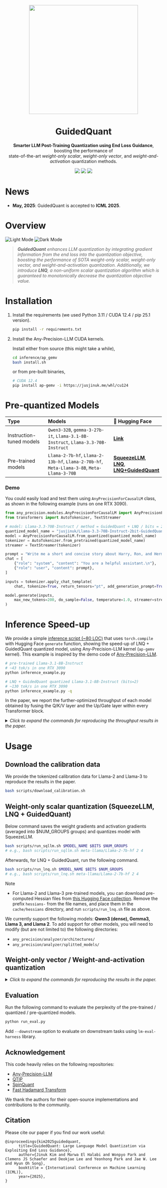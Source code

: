 <p align=center>
<div align=center>
<img src="assets/guidedquant-logo.png" width=350>
</div>
<h1 align="center">GuidedQuant</h1>
</p>
<p align="center"><b>Smarter LLM Post-Training Quantization using End Loss Guidance</b>, boosting the performance of <br> state-of-the-art <i>weight-only scalar</i>, <i>weight-only vector</i>, and <i>weight-and-activation</i> quantization methods.</p>
<p align="center">
<a href="https://arxiv.org/abs/2505.07004"><img src="https://img.shields.io/badge/arXiv-2505.07004-b31b1b.svg"></a>
<a href="./LICENSE"><img src="https://img.shields.io/badge/License-MIT-yellow"></a>
<a href="https://jusjinuk.me/blog/guidedquant/"><img src="https://img.shields.io/badge/Blog-GuidedQuant-blue"></a>
</p>

# News
- **May, 2025**: GuidedQuant is accepted to **ICML 2025**.

# Overview
![Light Mode](assets/objective-light.png#gh-light-mode-only)
![Dark Mode](assets/objective-dark.png#gh-dark-mode-only)

> *<b>GuidedQuant</b> enhances LLM quantization by integrating gradient information from the end loss into the quantization objective, boosting the performance of SOTA weight-only scalar, weight-only vector, and weight-and-activation quantization. Additionally, we introduce <b>LNQ</b>, a non-uniform scalar quantization algorithm which is guaranteed to monotonically decrease the quantization objective value.*

# Installation 

1. Install the requirements (we used Python 3.11 / CUDA 12.4 / pip 25.1 version).
      ```bash
      pip install -r requirements.txt
      ```
2. Install the Any-Precision-LLM CUDA kernels.

      Install either from source (this might take a while),
      ```bash
      cd inference/ap_gemv
      bash install.sh
      ```
      or from pre-built binaries,
      ```bash
      # CUDA 12.4
      pip install ap-gemv -i https://jusjinuk.me/whl/cu124
      ```



# Pre-quantized Models

| Type | Models | 🤗 Hugging Face |
|:---|:---|:---|
| Instruction-tuned models | `Qwen3-32B`, `gemma-3-27b-it`, `Llama-3.1-8B-Instruct`, `Llama-3.3-70B-Instruct` | **[Link](https://huggingface.co/collections/jusjinuk/instruction-tuned-models-guidedquant-68334269c44cd3eb21f7bd61)** |
|Pre-trained models | `Llama-2-7b-hf`, `Llama-2-13b-hf`, `Llama-2-70b-hf`, `Meta-Llama-3-8B`, `Meta-Llama-3-70B` | **[SqueezeLLM](https://huggingface.co/collections/jusjinuk/guidedquant-squeezellm-682ca2b6d71351d9bd94e94d)**, <br> **[LNQ](https://huggingface.co/collections/jusjinuk/guidedquant-lnq-682c879c799d0ba767b57216)**, <br> **[LNQ+GuidedQuant](https://huggingface.co/collections/jusjinuk/guidedquant-lnq-gquant-682c89b60907f4a88caf6fa3)** |

### Demo

You could easily load and test them using `AnyPrecisionForCausalLM` class, as shown in the following example (runs on one RTX 3090).

```python
from any_precision.modules.AnyPrecisionForCausalLM import AnyPrecisionForCausalLM
from transformers import AutoTokenizer, TextStreamer

# model: Llama-3.3-70B-Instruct / method = GuidedQuant + LNQ / bits = 2 / num_groups = 1
quantized_model_name = "jusjinuk/Llama-3.3-70B-Instruct-2bit-GuidedQuant-LNQ"
model = AnyPrecisionForCausalLM.from_quantized(quantized_model_name)
tokenizer = AutoTokenizer.from_pretrained(quantized_model_name)
streamer = TextStreamer(tokenizer)

prompt = "Write me a short and concise story about Harry, Ron, and Hermione.\n"
chat = [
    {"role": "system", "content": "You are a helpful assistant.\n"},
    {"role": "user", "content": prompt},
]

inputs = tokenizer.apply_chat_template(
    chat, tokenize=True, return_tensors="pt", add_generation_prompt=True).to(model.device)

model.generate(inputs, 
    max_new_tokens=200, do_sample=False, temperature=1.0, streamer=streamer, pad_token_id=tokenizer.eos_token_id
)
```

# Inference Speed-up

We provide a simple [inference script (~80 LOC)](./inference_example.py) that uses `torch.compile` with Hugging Face `generate` function, showing the speed-up of LNQ + GuidedQuant quantized model, using Any-Precision-LLM kernel (`ap-gemv` kernel). This example is inspired by the demo code of [Any-Precision-LLM](https://github.com/SNU-ARC/any-precision-llm).
```bash
# pre-trained Llama-3.1-8B-Instruct
# ~43 tok/s in one RTX 3090
python inference_example.py

# LNQ + GuidedQuant quantized Llama-3.1-8B-Instruct (bits=2)
# ~130 tok/s in one RTX 3090
python inference_example.py -q
```

In the paper, we report the further-optimized throughput of each model obtained by fusing the Q/K/V layer and the Up/Gate layer within every Transformer block.

<details>
<summary><i>Click to expand the commands for reproducing the throughput results in the paper.</i></summary>
<br>

First, do `cd inference/`, and then

1. For quantized models, run
      ```bash
      python sqllm_llama_convert_fuse.py --ckpt_dir <path_to_quantized_ckpt> --bitwidth <bitwidth>
      python generate.py --compile 2 --num_samples 5 \
            --model_name ${model} --bitwidth ${BITWIDTH} --dtype "float16" \
            --checkpoint_path ${checkpoint_path} \
            --backend ap --max_new_tokens 100
      ```

2. For pre-trained models (without quantization), run
      ```bash
      python pt_llama_convert_fuse.py --ckpt_dir <save_path> --model_name <huggingface_model_name>
      python generate.py --compile 2 --num_samples 5 \
            --model_name ${model} --bitwidth 16 --dtype "float16" \
            --checkpoint_path ${checkpoint_path} \
            --max_new_tokens 100
      ```
</details>

# Usage

## Download the calibration data
We provide the tokenized calibration data for Llama-2 and Llama-3 to reproduce the results in the paper.
```bash
bash scripts/download_calibration.sh
```


## Weight-only scalar quantization (SqueezeLLM, LNQ + GuidedQuant)
Below command saves the weight gradients and activation gradients (averaged into $NUM_GROUPS groups) and quantizes model with SqueezeLLM.
```bash
bash scripts/run_sqllm.sh $MODEL_NAME $BITS $NUM_GROUPS
# e.g., bash scripts/run_sqllm.sh meta-llama/Llama-2-7b-hf 2 4
```
<!-- **Note**:  -->

Afterwards, for LNQ + GuidedQuant, run the following command.
```bash
bash scripts/run_lnq.sh $MODEL_NAME $BITS $NUM_GROUPS
# e.g., bash scripts/run_lnq.sh meta-llama/Llama-2-7b-hf 2 4
```
<!-- **Note**:  -->

> [!Note]
> - For Llama-2 and Llama-3 pre-trained models, you can download pre-computed Hessian files from [this Hugging Face collection](https://huggingface.co/collections/jusjinuk/guidedquant-hessians-saliency-682c9e4362cadf615f34a74f). Remove the prefix `hessians-` from the file names, and place them in the `cache/hessians` directory, and run `scripts/run_lnq.sh` file as above.

We currently support the following models: **Qwen3 (dense), Gemma3, Llama 3, and Llama 2**.
To add support for other models, you will need to modify (but are not limited to) the following directories:
- `any_precision/analyzer/architectures/`
- `any_precision/analyzer/splitted_models/`

## Weight-only vector / Weight-and-activation quantization 

<details>
<summary><i>Click to expand the commands for reproducing the results in the paper.</i></summary>
<br>

Currently, this section is only tested on Llama-2 model family. 

### Dependencies & Preparation

To reproduce weight-only vector & weight-and-activation quantization results, install the following dependencies.
```bash
git clone https://github.com/Dao-AILab/fast-hadamard-transform 
cd fast-hadamard-transform
pip install .
cd ..
cd qtip/qtip-kernels
pip install .
cd ../..
```

Also, you should downgrade the version of `transformers`.
```bash
pip install transformers==4.45.2
```

You need to have the GuidedQuant Hessian and saliency files generated using the commands from the **Weight-only scalar quantization** section, located in the `cache/hessians` and `cache/saliency` directories.
Note that QTIP uses the [RedPajama (1024 × 4096)](https://github.com/snu-mllab/GuidedQuant/releases/download/v1.0.0/Llama-2-7b-hf-redpajama_s1024_blk4096.pt) for calibration, while SpinQuant uses [WikiText2 (128 × 2048)](https://github.com/snu-mllab/GuidedQuant/releases/download/v1.0.0/Llama-2-7b-hf-wikitext2_s128_blk2048.pt).

Alternatively, you can download pre-computed Hessian and saliency files from [this Hugging Face collection](https://huggingface.co/collections/jusjinuk/guidedquant-hessians-saliency-682c9e4362cadf615f34a74f).
Remove the prefix `hessians-` and `saliency-` from the file names, and place them in the `cache/hessians` and `cache/saliency` directories, respectively.
These files correspond to the calibration data that is downloaded when running `bash scripts/download_calibration.sh`.

### Reproduce the results of QTIP + GuidedQuant

Run the following command to reproduce the results of QTIP + GuidedQuant.
```bash
cd qtip
# Example: bash exps/lufree_noft_qtip.sh 1mad 7b 2
bash exps/lufree_noft_qtip.sh $METHOD $MODEL_SIZE $BITS
```

### Reproduce the results of SpinQuant + GuidedQuant

First, download the rotation matrices from the [SpinQuant GitHub repository](https://github.com/facebookresearch/SpinQuant) and place them in the `spin_quant/rotation/` directory. You can access the matrices directly via [this Google Drive link](https://drive.google.com/drive/folders/1R2zix4qeXBjcmgnJN1rny93cguJ4rEE8).

Run the following command to reproduce Llama-2-7B results.
```bash
cd spin_quant
# Example: bash scripts/2_eval_ptq_guided_save_wikitext2_7b_g1.sh meta-llama/Llama-2-7b-hf 4 4 4 "rotation/7B_W16A4KV4_lr_1.5_seed_0/R.bin"
bash scripts/2_eval_ptq_guided_save_wikitext2_7b_g1.sh $MODEL_NAME $W_BITS $A_BITS $KV_BITS $ROTATION_PATH
```

See the full commands for reproducing the results in the paper in [scripts/2_eval_spinquant_quant_guided_g1.sh](./spin_quant/scripts/2_eval_spinquant_quant_guided_g1.sh).


</details>




## Evaluation

Run the following command to evaluate the perplexity of the pre-trained / quantized / pre-quantized models.
```bash
python run_eval.py
```

Add `--downstream` option to evaluate on downstream tasks using `lm-eval-harness` library.




## Acknowledgement
This code heavily relies on the following repositories:
- [Any-Precision-LLM](https://github.com/SNU-ARC/any-precision-llm)
- [QTIP](https://github.com/Cornell-RelaxML/qtip)
- [SpinQuant](https://github.com/facebookresearch/SpinQuant)
- [Fast Hadamard Transform](https://github.com/Dao-AILab/fast-hadamard-transform)

We thank the authors for their open-source implementations and contributions to the community.

## Citation

Please cite our paper if you find our work useful:

```
@inproceedings{kim2025guidedquant,
      title={GuidedQuant: Large Language Model Quantization via Exploiting End Loss Guidance}, 
      author={Jinuk Kim and Marwa El Halabi and Wonpyo Park and Clemens JS Schaefer and Deokjae Lee and Yeonhong Park and Jae W. Lee and Hyun Oh Song},
      booktitle = {International Conference on Machine Learning (ICML)},
      year={2025},
}
```


